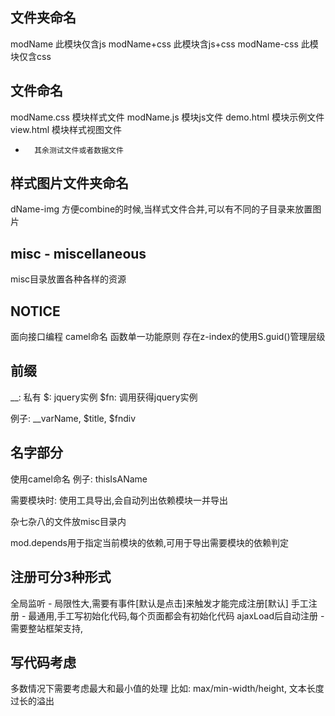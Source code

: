 文件夹命名
---------------------------------------------
modName		此模块仅含js
modName+css	此模块含js+css
modName-css	此模块仅含css

文件命名
---------------------------------------------
modName.css	模块样式文件
modName.js	模块js文件
demo.html	模块示例文件
view.html	模块样式视图文件
*		其余测试文件或者数据文件

样式图片文件夹命名
---------------------------------------------
dName-img	方便combine的时候,当样式文件合并,可以有不同的子目录来放置图片

misc - miscellaneous
---------------------------------------------
misc目录放置各种各样的资源

NOTICE
---------------------------------------------
面向接口编程
camel命名
函数单一功能原则
存在z-index的使用S.guid()管理层级

前缀
---------------------------------------------
__: 私有
$: jquery实例
$fn: 调用获得jquery实例

例子: __varName, $title, $fndiv

名字部分
---------------------------------------------
使用camel命名
	例子: thisIsAName

需要模块时:
	使用工具导出,会自动列出依赖模块一并导出



杂七杂八的文件放misc目录内



mod.depends用于指定当前模块的依赖,可用于导出需要模块的依赖判定



注册可分3种形式
---------------------------------------------
全局监听 - 局限性大,需要有事件[默认是点击]来触发才能完成注册[默认]
手工注册 - 最通用,手工写初始化代码,每个页面都会有初始化代码
ajaxLoad后自动注册 - 需要整站框架支持,



写代码考虑
---------------------------------------------
多数情况下需要考虑最大和最小值的处理
比如: max/min-width/height, 文本长度过长的溢出